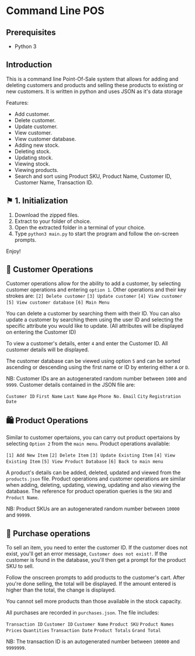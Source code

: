 # Command Line POS

## Prerequisites

- Python 3

## Introduction

This is a command line Point-Of-Sale system that allows for adding and deleting customers and products and selling these products to existing or new customers. It is written in python and uses JSON as it's data storage

Features:

- Add customer.
- Delete customer.
- Update customer.
- View customer.
- View customer database.
- Adding new stock.
- Deleting stock.
- Updating stock.
- Viewing stock.
- Viewing products.
- Search and sort using Product SKU, Product Name, Customer ID, Customer Name, Transaction ID.

## ⚑ 1. Initialization

1. Download the zipped files.
2. Extract to your folder of choice.
3. Open the extracted folder in a terminal of your choice.
4. Type `python3 main.py` to start the program and follow the on-screen prompts.

Enjoy!


## 👱 Customer Operations

Customer operations allow for the ability to add a customer, by selecting customer operations and entering `option 1`. Other operations and their key strokes are:
`[2] Delete customer`
`[3] Update customer`
`[4] View customer`
`[5] View customer database`
`[6] Main Menu`

You can delete a customer by searching them with their ID. You can also update a customer by searching them using the user ID and selecting the specific attribute you would like to update. (All attributes will be displayed on entering the Customer ID)

To view a customer's details, enter `4` and enter the Customer ID. All customer details will be displayed.

The customer database can be viewed using option `5` and can be sorted ascending or descending using the first name or ID by entering either `A` or `D`.

NB: Customer IDs are an autogenerated random number between `1000` and `9999`. Customer details contained in the JSON file are:

`Customer ID`
`First Name`
`Last Name`
`Age`
`Phone No.`
`Email`
`City`
`Registration Date` 

## 🛍 Product Operations

Similar to customer opertaions, you can carry out product opertaions by selecting `Option 2` from the `main menu`. Product operations available:

`[1] Add New Item`
`[2] Delete Item`
`[3] Update Existing Item`
`[4] View Existing Item`
`[5] View Product Database`
`[6] Back to main menu`

A product's details can be added, deleted, updated and viewed from the `products.json` file. Product operations and customer operations are similar when adding, deleting, updating, viewing, updating and also viewing the database. The reference for product operation queries is the `SKU` and `Product Name`.


NB: Product SKUs are an autogenerated random number between `10000` and `99999`.

## 🛒 Purchase operations

To sell an item, you need to enter the customer ID. If the customer does not exist, you'll get an error message, `Customer does not exist!`. If the customer is found in the database, you'll then get a prompt for the product SKU to sell.

Follow the onscreen prompts to add products to the customer's cart. After you're done selling, the total will be displayed. If the amount entered is higher than the total, the change is displayed.

You cannot sell more products than those available in the stock capacity.

All purchases are recorded in `purchases.json`. The file includes:

`Transaction ID`
`Customer ID`
`Customer Name`
`Product SKU`
`Product Names`
`Prices`
`Quantities`
`Transaction Date`
`Product Totals`
`Grand Total`

NB: The transaction ID is an autogenerated number between `100000` and `9999999`.




